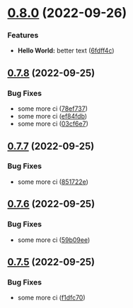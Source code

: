 # [0.8.0](https://github.com/simonplattner/github-actions-sandbox/compare/v0.7.8...v0.8.0) (2022-09-26)


### Features

* **Hello World:** better text ([6fdff4c](https://github.com/simonplattner/github-actions-sandbox/commit/6fdff4c04ce0e441dad867acb7a4059f891a0c27))



## [0.7.8](https://github.com/simonplattner/github-actions-sandbox/compare/v0.7.7...v0.7.8) (2022-09-25)


### Bug Fixes

* some more ci ([78ef737](https://github.com/simonplattner/github-actions-sandbox/commit/78ef737f75e05060592720991588260ad202dc91))
* some more ci ([ef84fdb](https://github.com/simonplattner/github-actions-sandbox/commit/ef84fdb339edae955a5fe88dc93b256787fd3112))
* some more ci ([03cf6e7](https://github.com/simonplattner/github-actions-sandbox/commit/03cf6e743dee10bf906698c66b91778b370b1a4c))



## [0.7.7](https://github.com/simonplattner/github-actions-sandbox/compare/v0.7.6...v0.7.7) (2022-09-25)


### Bug Fixes

* some more ci ([851722e](https://github.com/simonplattner/github-actions-sandbox/commit/851722ea57545366ab2a68c9264e1e5a7ea700fd))



## [0.7.6](https://github.com/simonplattner/github-actions-sandbox/compare/v0.7.5...v0.7.6) (2022-09-25)


### Bug Fixes

* some more ci ([59b09ee](https://github.com/simonplattner/github-actions-sandbox/commit/59b09ee3ecc5a238a6bee0f7983ed5d897257c99))



## [0.7.5](https://github.com/simonplattner/github-actions-sandbox/compare/v0.7.4...v0.7.5) (2022-09-25)


### Bug Fixes

* some more ci ([f1dfc70](https://github.com/simonplattner/github-actions-sandbox/commit/f1dfc70a6ec564e361df59c2464725a11f65ad3a))



